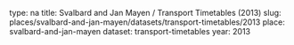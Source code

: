 type: na
title: Svalbard and Jan Mayen / Transport Timetables (2013)
slug: places/svalbard-and-jan-mayen/datasets/transport-timetables/2013
place: svalbard-and-jan-mayen
dataset: transport-timetables
year: 2013
